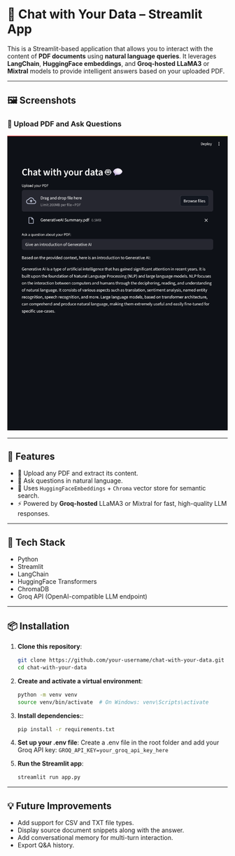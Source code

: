 # 🤖 Chat with Your Data – Streamlit App

This is a Streamlit-based application that allows you to interact with the content of **PDF documents** using **natural language queries**. It leverages **LangChain**, **HuggingFace embeddings**, and **Groq-hosted LLaMA3** or **Mixtral** models to provide intelligent answers based on your uploaded PDF.

---

## 🖼️ Screenshots

### 📄 Upload PDF and Ask Questions  
![Upload PDF](screenshots/dark_mode_web_app.png)
<!-- ![Accessible on Mobile](screenshots/light_mode_mobile_app.png) -->

---

## 🚀 Features

- 📄 Upload any PDF and extract its content.
- 🤖 Ask questions in natural language.
- 🧠 Uses `HuggingFaceEmbeddings` + `Chroma` vector store for semantic search.
- ⚡ Powered by **Groq-hosted** LLaMA3 or Mixtral for fast, high-quality LLM responses.

---

## 🧰 Tech Stack

- Python
- Streamlit
- LangChain
- HuggingFace Transformers
- ChromaDB
- Groq API (OpenAI-compatible LLM endpoint)

---

## 📦 Installation

1. **Clone this repository**:
   ```bash
   git clone https://github.com/your-username/chat-with-your-data.git
   cd chat-with-your-data

2. **Create and activate a virtual environment**:
    ```bash
    python -m venv venv
    source venv/bin/activate  # On Windows: venv\Scripts\activate

3. **Install dependencies:**:
    ```bash
    pip install -r requirements.txt

4. **Set up your .env file**:
Create a .env file in the root folder and add your Groq API key:
    `GROQ_API_KEY=your_groq_api_key_here`


5. **Run the Streamlit app**:
    ```bash
    streamlit run app.py
---

## 💡 Future Improvements

- Add support for CSV and TXT file types.
- Display source document snippets along with the answer.
- Add conversational memory for multi-turn interaction.
- Export Q&A history.
